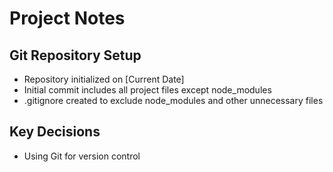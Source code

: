 # Project Notes

## Git Repository Setup
- Repository initialized on [Current Date]
- Initial commit includes all project files except node_modules
- .gitignore created to exclude node_modules and other unnecessary files

## Key Decisions
- Using Git for version control 